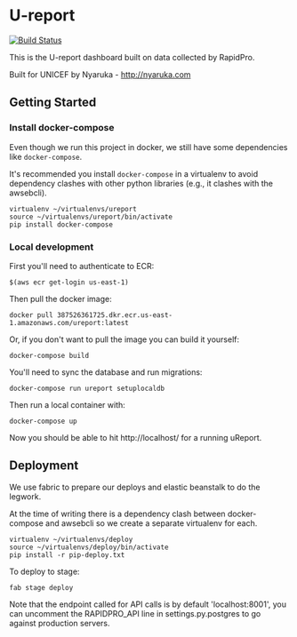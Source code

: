 # U-report  

[![Build Status][master-build-image]][travis-ci]

[travis-ci]: https://travis-ci.org/rapidpro/ureport/
[master-build-image]: https://travis-ci.org/rapidpro/ureport.svg?branch=master

This is the U-report dashboard built on data collected by RapidPro.

Built for UNICEF by Nyaruka - http://nyaruka.com

## Getting Started

### Install docker-compose ###

Even though we run this project in docker, we still have some dependencies 
like `docker-compose`.

It's recommended you install `docker-compose` in a virtualenv to avoid 
dependency clashes with other python libraries (e.g., it clashes with the 
awsebcli).

    virtualenv ~/virtualenvs/ureport
    source ~/virtualenvs/ureport/bin/activate
    pip install docker-compose

### Local development ###

First you'll need to authenticate to ECR:

    $(aws ecr get-login us-east-1)

Then pull the docker image:

    docker pull 387526361725.dkr.ecr.us-east-1.amazonaws.com/ureport:latest

Or, if you don't want to pull the image you can build it yourself:

    docker-compose build

You'll need to sync the database and run migrations:

    docker-compose run ureport setuplocaldb

Then run a local container with:

    docker-compose up

Now you should be able to hit http://localhost/ for a running uReport.

## Deployment ##

We use fabric to prepare our deploys and elastic beanstalk to do the legwork.

At the time of writing there is a dependency clash between docker-compose and 
awsebcli so we create a separate virtualenv for each.

    virtualenv ~/virtualenvs/deploy
    source ~/virtualenvs/deploy/bin/activate
    pip install -r pip-deploy.txt

To deploy to stage:

    fab stage deploy

Note that the endpoint called for API calls is by default 'localhost:8001', you can uncomment the RAPIDPRO_API line in settings.py.postgres to go against production servers.
